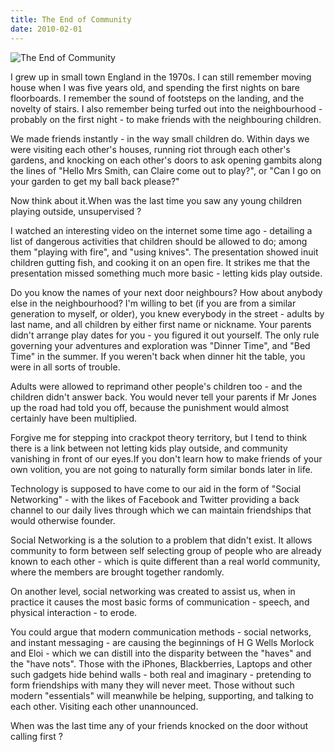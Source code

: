 ```yaml
---
title: The End of Community
date: 2010-02-01
---
```


![The End of Community](https://source.unsplash.com/9ZQzrLWV52M/1600x900)

I grew up in small town England in the 1970s. I can still remember moving house when I was five years old, and spending the first nights on bare floorboards. I remember the sound of footsteps on the landing, and the novelty of stairs. I also remember being turfed out into the neighbourhood - probably on the first night - to make friends with the neighbouring children.

We made friends instantly - in the way small children do. Within days we were visiting each other's houses, running riot through each other's gardens, and knocking on each other's doors to ask opening gambits along the lines of "Hello Mrs Smith, can Claire come out to play?", or "Can I go on your garden to get my ball back please?"

Now think about it.When was the last time you saw any young children playing outside, unsupervised ?

I watched an interesting video on the internet some time ago - detailing a list of dangerous activities that children should be allowed to do; among them "playing with fire", and "using knives". The presentation showed inuit children gutting fish, and cooking it on an open fire. It strikes me that the presentation missed something much more basic - letting kids play outside.

Do you know the names of your next door neighbours? How about anybody else in the neighbourhood? I'm willing to bet (if you are from a similar generation to myself, or older), you knew everybody in the street - adults by last name, and all children by either first name or nickname. Your parents didn't arrange play dates for you - you figured it out yourself. The only rule governing your adventures and exploration was "Dinner Time", and "Bed Time" in the summer. If you weren't back when dinner hit the table, you were in all sorts of trouble.

Adults were allowed to reprimand other people's children too - and the children didn't answer back. You would never tell your parents if Mr Jones up the road had told you off, because the punishment would almost certainly have been multiplied.

Forgive me for stepping into crackpot theory territory, but I tend to think there is a link between not letting kids play outside, and community vanishing in front of our eyes.If you don't learn how to make friends of your own volition, you are not going to naturally form similar bonds later in life.

Technology is supposed to have come to our aid in the form of "Social Networking" - with the likes of Facebook and Twitter providing a back channel to our daily lives through which we can maintain friendships that would otherwise founder.

Social Networking is a the solution to a problem that didn't exist. It allows community to form between self selecting group of people who are already known to each other - which is quite different than a real world community, where the members are brought together randomly.

On another level, social networking was created to assist us, when in practice it causes the most basic forms of communication - speech, and physical interaction - to erode.

You could argue that modern communication methods - social networks, and instant messaging - are causing the beginnings of H G Wells Morlock and Eloi - which we can distill into the disparity between the "haves" and the "have nots". Those with the iPhones, Blackberries, Laptops and other such gadgets hide behind walls - both real and imaginary - pretending to form friendships with many they will never meet. Those without such modern "essentials" will meanwhile be helping, supporting, and talking to each other. Visiting each other unannounced.

When was the last time any of your friends knocked on the door without calling first ?